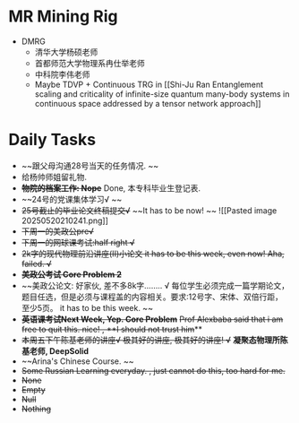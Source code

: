 # MR Mining Rig

- DMRG
	- 清华大学杨硕老师
	- 首都师范大学物理系冉仕举老师
	- 中科院李伟老师
	- Maybe TDVP + Continuous TRG in [[Shi-Ju Ran Entanglement scaling and criticality of infinite-size quantum many-body systems in continuous space addressed by a tensor network approach]] 

# Daily Tasks 

- ~~跟父母沟通28号当天的任务情况. ~~
- 给杨帅师姐留礼物. 
- ~~**物院的档案工作: Nope**~~ Done, 本专科毕业生登记表. 
- ~~24号的党课集体学习√ ~~
- ~~25号截止的毕业论文终稿提交√~~
  ~~It has to be now! ~~
  ![[Pasted image 20250520210241.png]] 
- ~~下周一的美政公pre√~~
- ~~下周一的网球课考试:half right √~~
- ~~2k字的现代物理前沿讲座(II)小论文
  it has to be this week, even now! Aha, failed. √~~
- ~~**美政公考试 Core Problem 2**~~
- ~~美政公论文: 好家伙, 差不多8k字…….. √
  每位学生必须完成一篇学期论文，题目任选，但是必须与课程盖的内容相关。要求:12号字、宋体、双倍行距，至少5页。
  it has to be this week. ~~
- ~~**英语课考试Next Week, Yep. Core Problem**~~
	~~Prof Alexbaba said that i am free to quit this. nice! ~~, **~~I should not trust him~~**
- ~~本周五下午陈基老师的讲座√ 极其好的讲座, 极其好的讲座! √~~
  **凝聚态物理所陈基老师, DeepSolid** 
- ~~Arina's Chinese Course. ~~
- ~~Some Russian Learning everyday. , just cannot do this, too hard for me.~~
- ~~None~~
- ~~Empty~~
- ~~Null~~
- ~~Nothing~~
